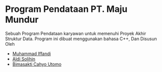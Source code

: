 # Program Pendataan PT. Maju Mundur
Sebuah Program Pendataan karyawan untuk memenuhi Proyek Akhir Struktur Data. Program ini dibuat menggunakan bahasa C++,
Dan Disusun Oleh
- [Muhammad Iffandi](https://github.com/Mifandi)
- [Aldi Solihin](https://github.com/AldiSolihin12)
- [Bimasakti Cahyo Utomo](https://github.com/bimacahyosaktiutomo)
